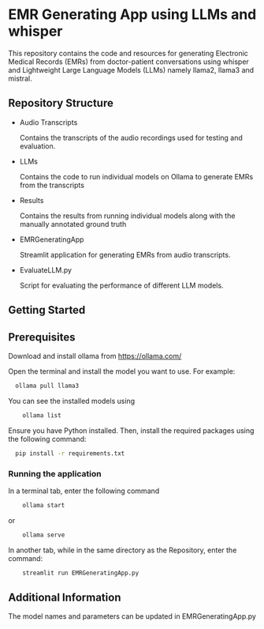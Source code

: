 
# EMR Generating App using LLMs and whisper

This repository contains the code and resources for generating Electronic Medical Records (EMRs) from doctor-patient conversations using whisper and Lightweight Large Language Models (LLMs) namely llama2, llama3 and mistral.



## Repository Structure

- Audio Transcripts

    Contains the transcripts of the audio recordings used for testing and evaluation.

- LLMs

    Contains the code to run individual models on Ollama to generate EMRs from the transcripts

- Results

    Contains the results from running individual models along with the manually annotated ground truth

- EMRGeneratingApp

    Streamlit application for generating EMRs from audio transcripts.

- EvaluateLLM.py

    Script for evaluating the performance of different LLM models.



## Getting Started


## Prerequisites

Download and install ollama from https://ollama.com/ 

Open the terminal and install the model you want to use. For example:

```bash
  ollama pull llama3
```
You can see the installed models using 
```bash
    ollama list
```
Ensure you have Python installed. Then, install the required packages using the following command:

```bash
  pip install -r requirements.txt
```

### Running the application
In a terminal tab, enter the following command

```bash
    ollama start 
```
or
```bash
    ollama serve
```

In another tab, while in the same directory as the Repository, enter the command:

```bash
    streamlit run EMRGeneratingApp.py 
```


## Additional Information

The model names and parameters can be updated in EMRGeneratingApp.py

